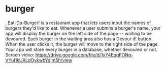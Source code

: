 # burger
. Eat-Da-Burger! is a restaurant app that lets users input the names of burgers they'd like to eat.
Whenever a user submits a burger's name, your app will display the burger on the left side of the page -- waiting to be devoured.
Each burger in the waiting area also has a Devour it! button. When the user clicks it, the burger will move to the right side of the page.
Your app will store every burger in a database, whether devoured or not. 
Screen video:
https://drive.google.com/file/d/1xY4EqqFONq-VYuI1kURLdOykwbYdIm5h/view 


